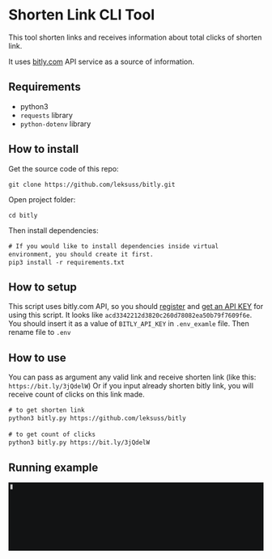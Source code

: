 # Shorten Link CLI Tool

This tool shorten links and receives information about total clicks of shorten link.

It uses [bitly.com](https://bitly.com/) API service as a source of information.


## Requirements

 - python3
 - `requests` library
 - `python-dotenv` library


## How to install

Get the source code of this repo:
```
git clone https://github.com/leksuss/bitly.git
```

Open project folder:
```
cd bitly
```

Then install dependencies:
```
# If you would like to install dependencies inside virtual environment, you should create it first.
pip3 install -r requirements.txt
```

## How to setup

This script uses bitly.com API, so you should [register](https://bitly.com/a/sign_up) and [get an API KEY](https://app.bitly.com/settings/api/) for using this script. It looks like `acd3342212d3820c260d78082ea50b79f7609f6e`. You should insert it as a value of `BITLY_API_KEY` in `.env_examle` file. Then rename file to `.env`


## How to use

You can pass as argument any valid link and receive shorten link (like this: `https://bit.ly/3jQdelW`)
Or if you input already shorten bitly link, you will receive count of clicks on this link made.

```
# to get shorten link
python3 bitly.py https://github.com/leksuss/bitly

# to get count of clicks
python3 bitly.py https://bit.ly/3jQdelW
```

## Running example

<img src="https://github.com/leksuss/bitly/blob/master/.github/bitly_example.gif" width="700">

